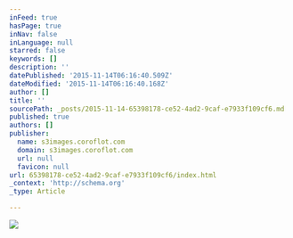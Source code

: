 ```yaml
---
inFeed: true
hasPage: true
inNav: false
inLanguage: null
starred: false
keywords: []
description: ''
datePublished: '2015-11-14T06:16:40.509Z'
dateModified: '2015-11-14T06:16:40.168Z'
author: []
title: ''
sourcePath: _posts/2015-11-14-65398178-ce52-4ad2-9caf-e7933f109cf6.md
published: true
authors: []
publisher:
  name: s3images.coroflot.com
  domain: s3images.coroflot.com
  url: null
  favicon: null
url: 65398178-ce52-4ad2-9caf-e7933f109cf6/index.html
_context: 'http://schema.org'
_type: Article

---
```

![](http://s3images.coroflot.com/user_files/individual_files/original_327436_3jlho9c9i3mqkjir3hmz6euuv.png)
